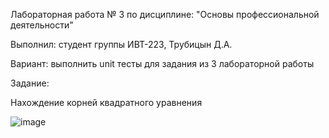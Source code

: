 Лабораторная работа № 3 по дисциплине: "Основы профессиональной деятельности"

Выполнил: студент группы ИВТ-223, Трубицын Д.А.

Вариант: выполнить unit тесты для задания из 3 лабораторной работы

Задание:

Нахождение корней квадратного уравнения

![image](https://github.com/EMM0BOY/opd/assets/127761021/4cff330d-5ea3-4d0c-9200-aafd5abc72af)

